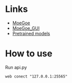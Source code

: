 # Links
- [MoeGoe](https://github.com/CjangCjengh/MoeGoe)
- [MoeGoe_GUI](https://github.com/CjangCjengh/MoeGoe_GUI)
- [Pretrained models](https://github.com/CjangCjengh/TTSModels)

# How to use
Run api.py
```
web conect "127.0.0.1:25565"
```